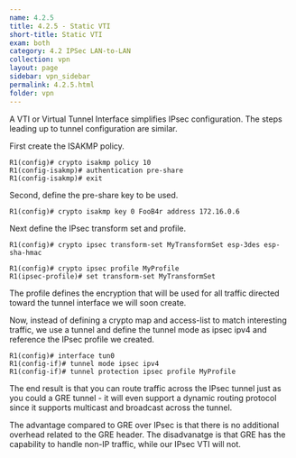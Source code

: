 ```yaml
---
name: 4.2.5
title: 4.2.5 - Static VTI
short-title: Static VTI
exam: both
category: 4.2 IPSec LAN-to-LAN
collection: vpn
layout: page
sidebar: vpn_sidebar
permalink: 4.2.5.html
folder: vpn
---
```

A VTI or Virtual Tunnel Interface simplifies IPsec configuration. The steps leading up to tunnel configuration are similar.

First create the ISAKMP policy.
```
R1(config)# crypto isakmp policy 10
R1(config-isakmp)# authentication pre-share
R1(config-isakmp)# exit
```

Second, define the pre-share key to be used.
```
R1(config)# crypto isakmp key 0 FooB4r address 172.16.0.6
```

Next define the IPsec transform set and profile.
```
R1(config)# crypto ipsec transform-set MyTransformSet esp-3des esp-sha-hmac
```
```
R1(config)# crypto ipsec profile MyProfile
R1(ipsec-profile)# set transform-set MyTransformSet
```
The profile defines the encryption that will be used for all traffic directed toward the tunnel interface we will soon create.

Now, instead of defining a crypto map and access-list to match interesting traffic, we use a tunnel and define the tunnel mode as ipsec ipv4 and reference the IPsec profile we created.
```
R1(config)# interface tun0
R1(config-if)# tunnel mode ipsec ipv4
R1(config-if)# tunnel protection ipsec profile MyProfile
```

The end result is that you can route traffic across the IPsec tunnel just as you could a GRE tunnel - it will even support a dynamic routing protocol since it supports multicast and broadcast across the tunnel.

The advantage compared to GRE over IPsec is that there is no additional overhead related to the GRE header. The disadvanatge is that GRE has the capability to handle non-IP traffic, while our IPsec VTI will not.